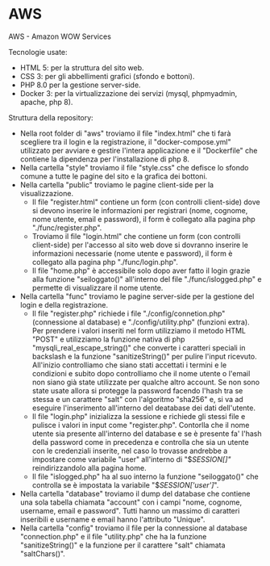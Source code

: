 # AWS
AWS - Amazon WOW Services

Tecnologie usate:
  - HTML 5: per la struttura del sito web.
  - CSS 3: per gli abbellimenti grafici (sfondo e bottoni).
  - PHP 8.0 per la gestione server-side.
  - Docker 3: per la virtualizzazione dei servizi (mysql, phpmyadmin, apache, php 8).

Struttura della repository:
  - Nella root folder di "aws" troviamo il file "index.html" che ti farà scegliere tra il login e la registrazione, il "docker-compose.yml" utilizzato per avviare e gestire l'intera applicazione e il "Dockerfile" che contiene la dipendenza per l'installazione di php 8.
  - Nella cartella "style" troviamo il file "style.css" che defisce lo sfondo comune a tutte le pagine del sito e la grafica dei bottoni.
  - Nella cartella "public" troviamo le pagine client-side per la visualizzazione. 
     - Il file "register.html" contiene un form (con controlli client-side) dove si devono inserire le informazioni per registrari (nome, cognome, nome utente, email e password), il form è collegato alla pagina php "./func/register.php". 
     - Troviamo il file "login.html" che contiene un form (con controlli client-side) per l'accesso al sito web dove si dovranno inserire le informazioni necessarie (nome utente e password), il form è collegato alla pagina php "./func/login.php". 
     - Il file "home.php" è accessibile solo dopo aver fatto il login grazie alla funzione "seiloggato()" all'interno del file "./func/islogged.php" e permette di visualizzare il nome utente.
  - Nella cartella "func" troviamo le pagine server-side per la gestione del login e della registrazione. 
     - Il file "register.php" richiede i file "./config/connetion.php" (connessione al database) e "./config/utility.php" (funzioni extra). Per prendere i valori inseriti nel form utilizziamo il metodo HTML "POST" e utilizziamo la funzione nativa di php "mysqli_real_escape_string()" che converte i caratteri speciali in backslash e la funzione "sanitizeString()" per pulire l'input ricevuto. All'inizio controlliamo che siano stati accettati i termini e le condizioni e subito dopo controlliamo che il nome utente o l'email non siano già state utilizzate per qualche altro account. Se non sono state usate allora si protegge la password facendo l'hash tra se stessa e un carattere "salt" con l'algoritmo "sha256" e, si va ad eseguire l'inserimento all'interno del deatabase dei dati dell'utente. 
     - Il file "login.php" inizializza la sessione e richiede gli stessi file e pulisce i valori in input come "register.php". Contorlla che il nome utente sia presente all'interno del database e se è presente fa' l'hash della password come in precedenza e controlla che sia un utente con le credenziali inserite, nel caso lo trovasse andrebbe a impostare come variabile "user" all'interno di "$_SESSION[]"_ reindirizzandolo alla pagina home.
     - Il file "islogged.php" ha al suo interno la funzione "seiloggato()" che controlla se è impostata la variabile "$_SESSION['user']_".
  - Nella cartella "database" troviamo il dump del database che contiene una sola tabella chiamata "account" con i campi "nome, cognome, username, email e password". Tutti hanno un massimo di caratteri inseribili e username e email hanno l'attributo "Unique".
  - Nella cartella "config" troviamo il file per la connessione al database "connection.php" e il file "utility.php" che ha la funzione "sanitizeString()" e la funzione per il carattere "salt" chiamata "saltChars()".
